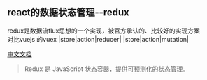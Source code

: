 ## react的数据状态管理--redux
redux是数据流flux思想的一个实现，被官方承认的、比较好的实现方案  
对比vuejs 的vuex
|store|action|reducer|
|store|action|mutation|

[中文文档](http://cn.redux.js.org/index.html)

> Redux 是 JavaScript 状态容器，提供可预测化的状态管理。


